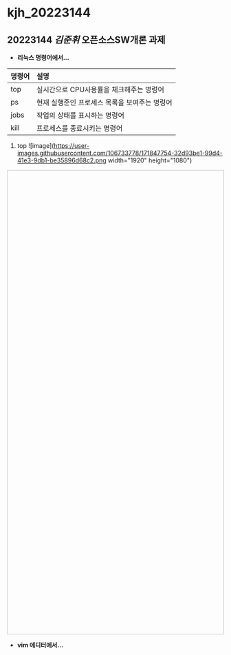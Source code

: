 # kjh_20223144

## 20223144 ***김준휘*** 오픈소스SW개론 과제


+ **리눅스 명령어에서...**

|명령어|설명|
|:---|:---|
|top|실시간으로 CPU사용률을 체크해주는 명령어|
|ps|현재 실행준인 프로세스 목록을 보여주는 명령어|
|jobs|작업의 상태를 표시하는 명령어|
|kill|프로세스를 종료시키는 명령어|

1) top
![image](https://user-images.githubusercontent.com/106733778/171847754-32d93be1-99d4-41e3-9db1-be35896d68c2.png width="1920" height="1080")
<img scr="https://user-images.githubusercontent.com/106733778/171847754-32d93be1-99d4-41e3-9db1-be35896d68c2.png" width="1920" height="1080">

+ **vim 에디터에서...**
